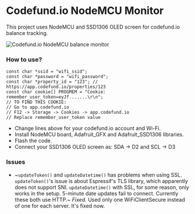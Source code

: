 # Codefund.io NodeMCU Monitor

This project uses NodeMCU and SSD1306 OLED screen for codefund.io balance tracking.

![Codefund.io NodeMCU balance monitor](https://i.ibb.co/KXBsqWF/image.png)


### How to use?

    const char *ssid = "wifi_ssid";
    const char *password = "wifi_password";
    const char *property_id = "123"; // https://app.codefund.io/properties/123
    const char cookie[] PROGMEM = "Cookie: remember_user_token=eyJf.......\r\n";
    // TO FIND THIS COOKIE:
    // Go to app.codefund.io
    // F12 -> Storage -> Cookies -> app.codefund.io
    // Replace remember_user_token value

 - Change lines above for your codefund.io account and Wi-Fi.
 - Install NodeMCU board, Adafruit_GFX and Adafruit_SSD1306 libraries.
 - Flash the code.
 - Connect your SSD1306 OLED screen as: SDA -> D2 and SCL -> D3


### Issues

 - ~`updateToken()` and `updateDatetime()` has problems when using SSL. `updateToken()`'s issue is about Espressif's TLS library, which apparently does not support SNI. `updateDatetime()` with SSL, for some reason, only works in the setup. 5-minute date updates fail to connect. Currently these both use HTTP.~  *Fixed.* Used only one WiFiClientSecure instead of one for each server. It's fixed now.
